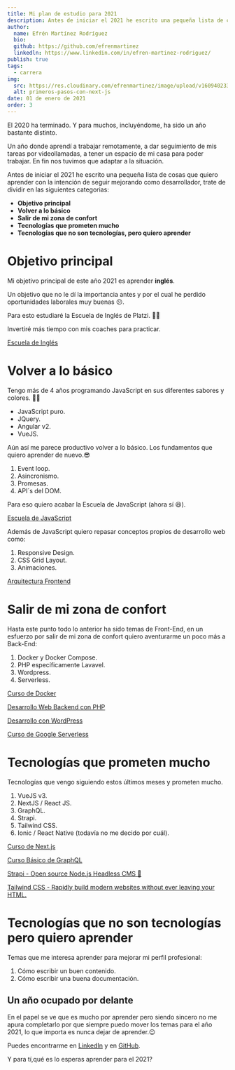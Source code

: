 ```yaml
---
title: Mi plan de estudio para 2021
description: Antes de iniciar el 2021 he escrito una pequeña lista de cosas que quiero aprender con la intención de seguir mejorando como desarrollador.
author:
  name: Efrén Martínez Rodríguez
  bio:
  github: https://github.com/efrenmartinez
  linkedln: https://www.linkedin.com/in/efren-martinez-rodriguez/
publish: true
tags:
  - carrera
img:
  src: https://res.cloudinary.com/efrenmartinez/image/upload/v1609402331/efrenmartinez.dev/blog/mi-plan-de-estudio-para-2021/thumbs-2021_hkcg5y.jpg
  alt: primeros-pasos-con-next-js
date: 01 de enero de 2021
order: 3
---
```


El 2020 ha terminado. Y para muchos, incluyéndome, ha sido un año bastante distinto.

Un año donde aprendí a trabajar remotamente, a dar seguimiento de mis tareas por videollamadas, a tener un espacio de mi casa para poder trabajar. En fin nos tuvimos que adaptar a la situación.

Antes de iniciar el 2021 he escrito una pequeña lista de cosas que quiero aprender con la intención de seguir mejorando como desarrollador, trate de dividir en las siguientes categorias:

- **Objetivo principal**
- **Volver a lo básico**
- **Salir de mi zona de confort**
- **Tecnologías que prometen mucho**
- **Tecnologías que no son tecnologías, pero quiero aprender**

# Objetivo principal

Mi objetivo principal de este año 2021 es aprender **inglés**.

Un objetivo que no le dí la importancia antes y por el cual he perdido oportunidades laborales muy buenas 😕.

Para esto estudiaré la Escuela de Inglés de Platzi. 👌🏻

Invertiré más tiempo con mis coaches para practicar.

[Escuela de Inglés](https://platzi.com/idioma-ingles/)

# Volver a lo básico

Tengo más de 4 años programando JavaScript en sus diferentes sabores y colores. 🍧🍧

- JavaScript puro.
- JQuery.
- Angular v2.
- VueJS.

Aún así me parece productivo volver a lo básico. Los fundamentos que quiero aprender de nuevo.😎

1. Event loop.
2. Asincronismo.
3. Promesas.
4. API´s del DOM.

Para eso quiero acabar la Escuela de JavaScript (ahora sí 😆).

[Escuela de JavaScript](https://platzi.com/escuela-javascript/)

Además de JavaScript quiero repasar conceptos propios de desarrollo web como:

1. Responsive Design.
2. CSS Grid Layout.
3. Animaciones.

[Arquitectura Frontend](https://platzi.com/arquitecto/)

# Salir de mi zona de confort

Hasta este punto todo lo anterior ha sido temas de Front-End, en un esfuerzo por salir de mi zona de confort quiero aventurarme un poco más a Back-End:

1. Docker y Docker Compose.
2. PHP específicamente Lavavel.
3. Wordpress.
4. Serverless.

[Curso de Docker](https://platzi.com/clases/docker/)

[Desarrollo Web Backend con PHP](https://platzi.com/desarrollo-php/)

[Desarrollo con WordPress](https://platzi.com/desarrollo-wordpress/)

[Curso de Google Serverless](https://platzi.com/clases/google-serverless/)

# Tecnologías que prometen mucho

Tecnologías que vengo siguiendo estos últimos meses y prometen mucho.

1. VueJS v3.
2. NextJS / React JS.
3. GraphQL.
4. Strapi.
5. Tailwind CSS.
6. Ionic / React Native (todavía no me decido por cuál).

[Curso de Next.js](https://platzi.com/clases/next/)

[Curso Básico de GraphQL](https://platzi.com/clases/graphql/)

[Strapi - Open source Node.js Headless CMS 🚀](https://strapi.io/)

[Tailwind CSS - Rapidly build modern websites without ever leaving your HTML.](https://tailwindcss.com/)

# Tecnologías que no son tecnologías pero quiero aprender

Temas que me interesa aprender para mejorar mi perfil profesional:

1. Cómo escribir un buen contenido.
2. Cómo escribir una buena documentación.

## Un año ocupado por delante

En el papel se ve que es mucho por aprender pero siendo sincero no me apura completarlo por que siempre puedo mover los temas para el año 2021, lo que importa es nunca dejar de aprender.😉

Puedes encontrarme en [LinkedIn](https://www.linkedin.com/in/efren-martinez-rodriguez/) y en [GitHub](https://github.com/efrenmartinez).

Y para tí,qué es lo esperas aprender para el 2021?

